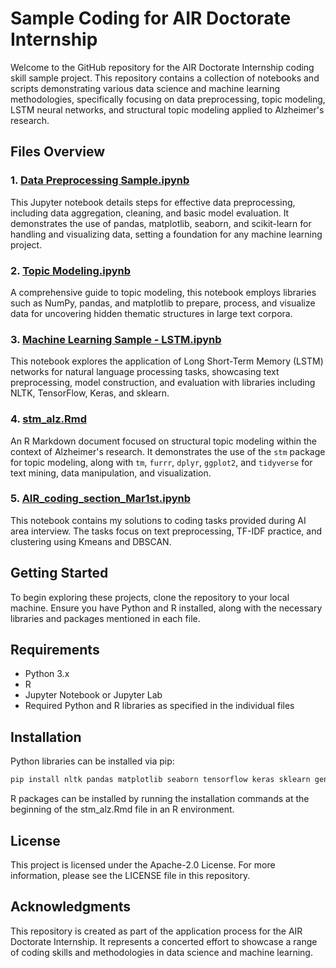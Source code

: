 # Sample Coding for AIR Doctorate Internship

Welcome to the GitHub repository for the AIR Doctorate Internship coding skill sample project. This repository contains a collection of notebooks and scripts demonstrating various data science and machine learning methodologies, specifically focusing on data preprocessing, topic modeling, LSTM neural networks, and structural topic modeling applied to Alzheimer's research.

## Files Overview

### 1. [Data Preprocessing Sample.ipynb](Data%20Preprocessing%20Sample.ipynb)
This Jupyter notebook details steps for effective data preprocessing, including data aggregation, cleaning, and basic model evaluation. It demonstrates the use of pandas, matplotlib, seaborn, and scikit-learn for handling and visualizing data, setting a foundation for any machine learning project.

### 2. [Topic Modeling.ipynb](Topic%20Modeling.ipynb)
A comprehensive guide to topic modeling, this notebook employs libraries such as NumPy, pandas, and matplotlib to prepare, process, and visualize data for uncovering hidden thematic structures in large text corpora.

### 3. [Machine Learning Sample - LSTM.ipynb](Machine%20Learning%20Sample%20-%20LSTM.ipynb)
This notebook explores the application of Long Short-Term Memory (LSTM) networks for natural language processing tasks, showcasing text preprocessing, model construction, and evaluation with libraries including NLTK, TensorFlow, Keras, and sklearn.

### 4. [stm_alz.Rmd](stm_alz.Rmd)
An R Markdown document focused on structural topic modeling within the context of Alzheimer's research. It demonstrates the use of the `stm` package for topic modeling, along with `tm`, `furrr`, `dplyr`, `ggplot2`, and `tidyverse` for text mining, data manipulation, and visualization.

### 5. [AIR_coding_section_Mar1st.ipynb](AIR_coding_section_Mar1st.ipynb)
This notebook contains my solutions to coding tasks provided during AI area interview. The tasks focus on text preprocessing, TF-IDF practice, and clustering using Kmeans and DBSCAN.


## Getting Started

To begin exploring these projects, clone the repository to your local machine. Ensure you have Python and R installed, along with the necessary libraries and packages mentioned in each file.

## Requirements

- Python 3.x
- R
- Jupyter Notebook or Jupyter Lab
- Required Python and R libraries as specified in the individual files

## Installation

Python libraries can be installed via pip:
```bash
pip install nltk pandas matplotlib seaborn tensorflow keras sklearn gensim swifter
```

R packages can be installed by running the installation commands at the beginning of the stm_alz.Rmd file in an R environment.

## License
This project is licensed under the Apache-2.0 License. For more information, please see the LICENSE file in this repository.

## Acknowledgments
This repository is created as part of the application process for the AIR Doctorate Internship. It represents a concerted effort to showcase a range of coding skills and methodologies in data science and machine learning.
